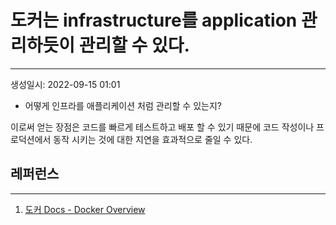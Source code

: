 # 도커는 infrastructure를 application 관리하듯이 관리할 수 있다.
---
생성일시: 2022-09-15 01:01
 
- 어떻게 인프라를 애플리케이션 처럼 관리할 수 있는지?


이로써 얻는 장점은 코드를 빠르게 테스트하고 배포 할 수 있기 때문에 코드 작성이나 프로덕션에서 동작 시키는 것에 대한 지연을 효과적으로 줄일 수 있다.

## 레퍼런스
---
1.  [도커 Docs - Docker Overview](https://docs.docker.com/get-started/overview/)
